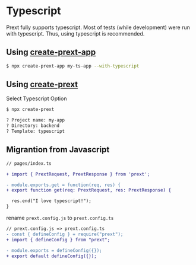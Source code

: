 # Typescript

Prext fully supports typescript. Most of tests (while development) were run with typescript. Thus, using typescript is recommended.

## Using [create-prext-app](https://npmjs.com/package/create-prext-app)

```bash
$ npx create-prext-app my-ts-app --with-typescript
```

## Using [create-prext](https://npmjs.com/package/create-prext)

Select Typescript Option

```bash
$ npx create-prext

? Project name: my-app
? Directory: backend
? Template: typescript
```

## Migrantion from Javascript

```diff
// pages/index.ts

+ import { PrextRequest, PrextResponse } from 'prext';

- module.exports.get = function(req, res) {
+ export function get(req: PrextRequest, res: PrextResponse) {

  res.end("I love typescript!");
}
```

rename `prext.config.js` to `prext.config.ts`

```diff
// prext.config.js => prext.config.ts
- const { defineConfig } = require("prext");
+ import { defineConfig } from "prext";

- module.exports = defineConfig({});
+ export default defineConfig({});
```
